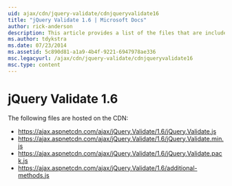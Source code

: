 ```yaml
---
uid: ajax/cdn/jquery-validate/cdnjqueryvalidate16
title: "jQuery Validate 1.6 | Microsoft Docs"
author: rick-anderson
description: This article provides a list of the files that are included in the jQuery Validate 1.6 hosted on the CDN.
ms.author: tdykstra
ms.date: 07/23/2014
ms.assetid: 5c890d81-a1a9-4b4f-9221-6947978ae336
msc.legacyurl: /ajax/cdn/jquery-validate/cdnjqueryvalidate16
msc.type: content
---
```

# jQuery Validate 1.6

The following files are hosted on the CDN:

- https://ajax.aspnetcdn.com/ajax/jQuery.Validate/1.6/jQuery.Validate.js
- https://ajax.aspnetcdn.com/ajax/jQuery.Validate/1.6/jQuery.Validate.min.js
- https://ajax.aspnetcdn.com/ajax/jQuery.Validate/1.6/jQuery.Validate.pack.js
- https://ajax.aspnetcdn.com/ajax/jQuery.Validate/1.6/additional-methods.js

